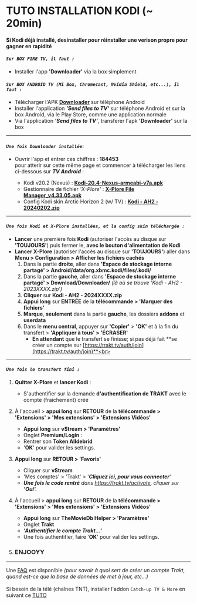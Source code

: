 # TUTO INSTALLATION KODI (~ 20min)
#### Si Kodi déjà installé, desinstaller pour réinstaller une verison propre pour gagner en rapidité

#### *`Sur BOX FIRE TV, il faut :`*
- Installer l'app <b>'Downloader'</b> via la box simplement

#### *`Sur BOX ANDROID TV (Mi Box, Chromecast, Nvidia Shield, etc...), il faut :`*
- Télécharger l'APK **[Downloader](downloader.apk)** sur téléphone Android<br>
- Installer l'application ***'Send files to TV'*** sur téléphone Android et sur la box Android, via le Play Store, comme une application normale<br>
- Via l'application ***'Send files to TV'***, transferer l'apk **'Downloader'** sur la box

___

#### *`Une fois Downloader installée`*: 
- Ouvrir l'app et entrer ces chiffres : **184453** <br>
pour atterir sur cette même page et commencer à télécharger les liens ci-dessous sur ***TV Android*** :

	 - Kodi v20.2 (Nexus) : **[Kodi-20.4-Nexus-armeabi-v7a.apk](https://mirrors.kodi.tv/releases/android/arm/kodi-20.4-Nexus-armeabi-v7a.apk?https=1)**
	 - Gestionnaire de fichier *'X-Plore'* : **[X-Plore File Manager_v4.33.05.apk](X-Plore%20File%20Manager_v4.33.05.apk)**
	 - Config Kodi skin Arctic Horizon 2 (w/ TV) : **[Kodi - AH2 - 20240202.zip](https://www.dl.dropboxusercontent.com/s/twcwoq8q82oill0d0sd0g/Kodi-AH2-20240202.zip?rlkey=uyrrsubbq5kbbyit9b18742hv)**  

___

#### *`Une fois Kodi et X-Plore installées, et la config skin téléchargée :`*
- **Lancer** une première fois **Kodi** (autoriser l'accès au disque sur **'TOUJOURS'**) puis fermer le, **avec le bouton d'alimentation de Kodi**
- **Lancer X-Plore** (autoriser l'accès au disque sur **'TOUJOURS'**) aller dans **Menu > Configuration > Afficher les fichiers cachés**
	1. Dans la partie **droite**, aller dans **'Espace de stockage interne partagé' > Android/data/org.xbmc.kodi/files/.kodi/**
	2. Dans la partie **gauche**, aller dans **'Espace de stockage interne partagé' > Download/Downloader/** *(là où se trouve 'Kodi - AH2 - 2023XXXX.zip')*
	3. **Cliquer** sur **Kodi - AH2 - 2024XXXX.zip**
	4. **Appui long** sur **ENTRÉE** de la **télécommande > 'Marquer des fichiers'**
	5. **Marque**, **seulement** dans la partie **gauche**, les dossiers **addons** et **userdata**
	6. Dans le **menu central**, appuyer sur **'Copier'** > **'OK'** et à la fin du transfert > **'Appliquer à tous' > 'ÉCRASER'**
	   - **En attendant** que le transfert se finisse; si pas déjà fait **se créer un compte sur [https://trakt.tv/auth/join](https://trakt.tv/auth/join)**<br>

___

#### *`Une fois le transfert fini :`*
1. **Quitter X-Plore** et **lancer Kodi** :
	- S'authentifier sur la demande **d'authentification de TRAKT** avec le compte (fraichement) créé

2. À l'accueil > **appui long** sur **RETOUR** de la **télécommande > 'Extensions' > 'Mes extensions' > 'Extensions Vidéos'**
	- **Appui long** sur **vStream > 'Paramètres'** 
	- Onglet **Premium/Login** :
	- Rentrer son **Token Alldebrid**
	- '**OK**' pour valider les settings.

3. **Appui long** sur **RETOUR > 'Favoris'**
	- Cliquer sur **vStream**
	- 'Mes comptes' > 'Trakt' > '***Cliquez ici, pour vous connecter***'
	- ***Une fois le code rentré*** *dans https://trakt.tv/activate, cliquer sur* ***'Oui'.***

4. À l'accueil > **appui long** sur **RETOUR** de la **télécommande > 'Extensions' > 'Mes extensions' > 'Extensions Vidéos'**
	- **Appui long** sur **TheMovieDb Helper > 'Paramètres'** 
	- Onglet **Trakt**
	- ***'Authentifier le compte Trakt...'***
	- Une fois authentifier, faire '**OK**' pour valider les settings.

5. ### ENJOOYY
___
Une [FAQ](https://rentry.org/FAQ_KODI_Simon) est disponible *(pour savoir à quoi sert de créer un compte Trakt, quand est-ce que la base de données de met à jour, etc...)* <br><br>
Si besoin de la télé (chaînes TNT), installer l'addon `Catch-up TV & More` en suivant ce [TUTO](https://catch-up-tv-and-more.github.io/fr/installation/#ii-ajouter-le-d%C3%A9p%C3%B4t-officiel-de-catch-up-tv--more)
